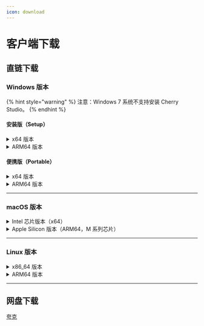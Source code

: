 ```yaml
---
icon: download
---
```


# 客户端下载

## 直链下载

### Windows 版本

{% hint style="warning" %}
注意：Windows 7 系统不支持安装 Cherry Studio。
{% endhint %}

#### 安装版（Setup）

<details>

<summary>x64 版本</summary>

主线路：

【[Cherry Studio 官网](https://cherry-ai.com/download)】 【[GitHub](https://github.com/CherryHQ/cherry-studio/releases/download/v1.2.9/Cherry-Studio-1.2.9-x64-setup.exe)】

备用线路：

【[线路1](https://download-cf.ocoolai.com/https://github.com/CherryHQ/cherry-studio/releases/download/v1.2.9/Cherry-Studio-1.2.9-x64-setup.exe)】 【[线路2](https://download.ocoolai.com/https://github.com/CherryHQ/cherry-studio/releases/download/v1.2.9/Cherry-Studio-1.2.9-x64-setup.exe)】 【[线路3](https://download.ocoolai.online/https://github.com/CherryHQ/cherry-studio/releases/download/v1.2.9/Cherry-Studio-1.2.9-x64-setup.exe)】

</details>

<details>

<summary>ARM64 版本</summary>

主线路：

【[Cherry Studio 官网](https://cherry-ai.com/download)】 【[GitHub](https://github.com/CherryHQ/cherry-studio/releases/download/v1.2.9/Cherry-Studio-1.2.9-arm64-setup.exe)】

备用线路：

【[线路1](https://download-cf.ocoolai.com/https://github.com/CherryHQ/cherry-studio/releases/download/v1.2.9/Cherry-Studio-1.2.9-arm64-setup.exe)】 【[线路2](https://download.ocoolai.com/https://github.com/CherryHQ/cherry-studio/releases/download/v1.2.9/Cherry-Studio-1.2.9-arm64-setup.exe)】 【[线路3](https://download.ocoolai.online/https://github.com/CherryHQ/cherry-studio/releases/download/v1.2.9/Cherry-Studio-1.2.9-arm64-setup.exe)】

</details>

#### 便携版（Portable）

<details>

<summary>x64 版本</summary>

主线路：

【[Cherry Studio 官网](https://cherry-ai.com/download)】 【[GitHub](https://github.com/CherryHQ/cherry-studio/releases/download/v1.2.9/Cherry-Studio-1.2.9-x64-portable.exe)】

备用线路：

【[线路1](https://download-cf.ocoolai.com/https://github.com/CherryHQ/cherry-studio/releases/download/v1.2.9/Cherry-Studio-1.2.9-x64-portable.exe)】 【[线路2](https://download.ocoolai.com/https://github.com/CherryHQ/cherry-studio/releases/download/v1.2.9/Cherry-Studio-1.2.9-x64-portable.exe)】 【[线路3](https://download.ocoolai.online/https://github.com/CherryHQ/cherry-studio/releases/download/v1.2.9/Cherry-Studio-1.2.9-x64-portable.exe)】

</details>

<details>

<summary>ARM64 版本</summary>

主线路：

【[Cherry Studio 官网](https://cherry-ai.com/download)】 【[GitHub](https://github.com/CherryHQ/cherry-studio/releases/download/v1.2.9/Cherry-Studio-1.2.9-arm64-portable.exe)】

备用线路：

【[线路1](https://download-cf.ocoolai.com/https://github.com/CherryHQ/cherry-studio/releases/download/v1.2.9/Cherry-Studio-1.2.9-arm64-portable.exe)】 【[线路2](https://download.ocoolai.com/https://github.com/CherryHQ/cherry-studio/releases/download/v1.2.9/Cherry-Studio-1.2.9-arm64-portable.exe)】 【[线路3](https://download.ocoolai.online/https://github.com/CherryHQ/cherry-studio/releases/download/v1.2.9/Cherry-Studio-1.2.9-arm64-portable.exe)】

</details>

***

### macOS 版本

<details>

<summary>Intel 芯片版本（x64）</summary>

主线路：

【[Cherry Studio 官网](https://cherry-ai.com/download)】 【[GitHub](https://github.com/CherryHQ/cherry-studio/releases/download/v1.2.9/Cherry-Studio-1.2.9-x64.dmg)】

备用线路：

【[线路1](https://download-cf.ocoolai.com/https://github.com/CherryHQ/cherry-studio/releases/download/v1.2.9/Cherry-Studio-1.2.9-x64.dmg)】 【[线路2](https://download.ocoolai.com/https://github.com/CherryHQ/cherry-studio/releases/download/v1.2.9/Cherry-Studio-1.2.9-x64.dmg)】 【[线路3](https://download.ocoolai.online/https://github.com/CherryHQ/cherry-studio/releases/download/v1.2.9/Cherry-Studio-1.2.9-x64.dmg)】

</details>

<details>

<summary>Apple Silicon 版本（ARM64，M 系列芯片）</summary>

主线路：

【[Cherry Studio 官网](https://cherry-ai.com/download)】 【[GitHub](https://github.com/CherryHQ/cherry-studio/releases/download/v1.2.9/Cherry-Studio-1.2.9-arm64.dmg)】

备用线路：

【[线路1](https://download-cf.ocoolai.com/https://github.com/CherryHQ/cherry-studio/releases/download/v1.2.9/Cherry-Studio-1.2.9-arm64.dmg)】 【[线路2](https://download.ocoolai.com/https://github.com/CherryHQ/cherry-studio/releases/download/v1.2.9/Cherry-Studio-1.2.9-arm64.dmg)】 【[线路3](https://download.ocoolai.online/https://github.com/CherryHQ/cherry-studio/releases/download/v1.2.9/Cherry-Studio-1.2.9-arm64.dmg)】

</details>

***

### Linux 版本

<details>

<summary>x86_64 版本</summary>

主线路：

【[Cherry Studio 官网](https://cherry-ai.com/download)】 【[GitHub](https://github.com/CherryHQ/cherry-studio/releases/download/v1.2.9/Cherry-Studio-1.2.9-x86_64.AppImage)】

备用线路：

【[线路1](https://download-cf.ocoolai.com/https://github.com/CherryHQ/cherry-studio/releases/download/v1.2.9/Cherry-Studio-1.2.9-x86_64.AppImage)】 【[线路2](https://download.ocoolai.com/https://github.com/CherryHQ/cherry-studio/releases/download/v1.2.9/Cherry-Studio-1.2.9-x86_64.AppImage)】 【[线路3](https://download.ocoolai.online/https://github.com/CherryHQ/cherry-studio/releases/download/v1.2.9/Cherry-Studio-1.2.9-x86_64.AppImage)】

</details>

<details>

<summary>ARM64 版本</summary>

主线路：

【[Cherry Studio 官网](https://cherry-ai.com/download)】 【[GitHub](https://github.com/CherryHQ/cherry-studio/releases/download/v1.2.9/Cherry-Studio-1.2.9-arm64.AppImage)】

备用线路：

【[线路1](https://download-cf.ocoolai.com/https://github.com/CherryHQ/cherry-studio/releases/download/v1.2.9/Cherry-Studio-1.2.9-arm64.AppImage)】 【[线路2](https://download.ocoolai.com/https://github.com/CherryHQ/cherry-studio/releases/download/v1.2.9/Cherry-Studio-1.2.9-arm64.AppImage)】 【[线路3](https://download.ocoolai.online/https://github.com/CherryHQ/cherry-studio/releases/download/v1.2.9/Cherry-Studio-1.2.9-arm64.AppImage)】

</details>

***

## 网盘下载

[夸克](https://pan.quark.cn/s/c8533a1ec63e#/list/share)
